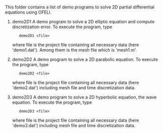 
This folder contains a list of demo programs to solve 2D partial differential equations using OFELI.

1. demo2D1
   A demo program to solve a 2D elliptic equation and compute discretization error.
   To execute the program, type

          demo2D1 <file>

   where file is the project file containing all necessary data (here 'demo1.dat'). Among them is the mesh file which is 
   'mesh1.m'.

2. demo2D2
   A demo program to solve a 2D parabolic equation.
   To execute the program, type

          demo2D2 <file>

   where file is the project file containing all necessary data (here 'demo2.dat') including mesh file and time discretization data.

3. demo2D3
   A demo program to solve a 2D hyperbolic equation, the wave equation.
   To execute the program, type

          demo2D3 <file>

   where file is the project file containing all necessary data (here 'demo3.dat') including mesh file and time discretization data.
